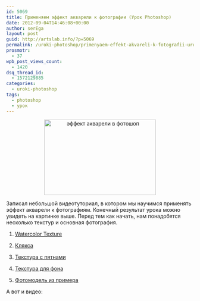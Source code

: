 ```yaml
---
id: 5069
title: Применяем эффект акварели к фотографии (Урок Photoshop)
date: 2012-09-04T14:46:08+00:00
author: serEga
layout: post
guid: http://artslab.info/?p=5069
permalink: /uroki-photoshop/primenyaem-effekt-akvareli-k-fotografii-urok-photoshop/
prosmotr:
  - 37
wpb_post_views_count:
  - 1420
dsq_thread_id:
  - 1572129885
categories:
  - uroki-photoshop
tags:
  - photoshop
  - урок
---
```

<center>
  <a href="http://googledrive.com/host/0B9lHVSSSdxdxd0hjdUdmRzY3Tjg/effekt_akvareli1.jpg"><img src="http://googledrive.com/host/0B9lHVSSSdxdxd0hjdUdmRzY3Tjg/effekt_akvareli1-300x203.jpg" alt="эффект акварели в фотошоп" title="effekt_akvareli" width="300" height="203" class="aligncenter size-medium wp-image-5075" srcset="http://googledrive.com/host/0B9lHVSSSdxdxd0hjdUdmRzY3Tjg/effekt_akvareli1-300x203.jpg 300w, http://googledrive.com/host/0B9lHVSSSdxdxd0hjdUdmRzY3Tjg/effekt_akvareli1.jpg 1000w" sizes="(max-width: 300px) 100vw, 300px" /></a></a>
</center>

Записал небольшой видеотуториал, в котором мы научимся применять эффект акварели к фотографиям. Конечный результат урока можно увидеть на картинке выше. Перед тем как начать, нам понадобятся несколько текстур и основная фотография.

1. [Watercolor Texture](http://valerianastock.deviantart.com/art/Watercolor-Texture2-115128645)

2. [Клякса](http://sadmonkeydesign-res.deviantart.com/art/WaterColor-44-128996363)

3. [Текстура с пятнами](http://evil-kittie-stock.deviantart.com/art/Watercolors-texture-103865278)

4. [Текстура для фона](http://enchantedgal-stock.deviantart.com/art/Corkboard-Wood-Cork-Composite-49823242)

5. [Фотомодель из примера](http://the1stgrape-stock.deviantart.com/art/Stock-77-318590264)

<!--more-->

А вот и видео:
